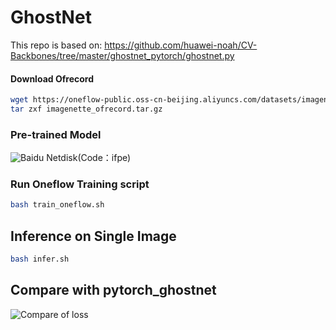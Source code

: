 # GhostNet

This repo is based on: https://github.com/huawei-noah/CV-Backbones/tree/master/ghostnet_pytorch/ghostnet.py


#### Download Ofrecord

```bash
wget https://oneflow-public.oss-cn-beijing.aliyuncs.com/datasets/imagenette_ofrecord.tar.gz
tar zxf imagenette_ofrecord.tar.gz
```

### Pre-trained Model

![Baidu Netdisk](https://pan.baidu.com/s/1Sez9d5ezvGLa6DTeptRdMw)(Code：ifpe)

### Run Oneflow Training script

```bash
bash train_oneflow.sh
```

## Inference on Single Image

```bash
bash infer.sh
```

## Compare with pytorch_ghostnet

![Compare of loss](https://github.com/Oneflow-Inc/models/ghostnet/utils/ghostnet_compare.png)

